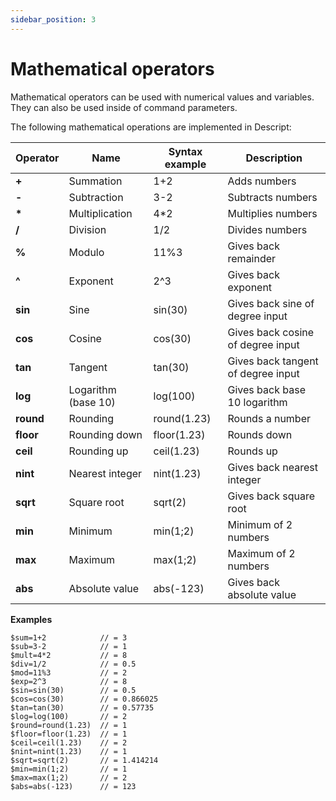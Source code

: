 ```yaml
---
sidebar_position: 3
---
```

# Mathematical operators

Mathematical operators can be used with numerical values and variables. They can also be used inside of command parameters.

The following mathematical operations are implemented in Descript:


| **Operator** | **Name**            | **Syntax example** | **Description**                    |
| ------------ | ------------------- | ------------------ | ---------------------------------- |
| **+**        | Summation           | 1+2                | Adds numbers                       |
| **-**        | Subtraction         | 3-2                | Subtracts numbers                  |
| **\***       | Multiplication      | 4\*2               | Multiplies numbers                 |
| **/**        | Division            | 1/2                | Divides numbers                    |
| **%**        | Modulo              | 11%3               | Gives back remainder               |
| **^**        | Exponent            | 2^3                | Gives back exponent                |
| **sin**      | Sine                | sin(30)            | Gives back sine of degree input    |
| **cos**      | Cosine              | cos(30)            | Gives back cosine of degree input  |
| **tan**      | Tangent             | tan(30)            | Gives back tangent of degree input |
| **log**      | Logarithm (base 10) | log(100)           | Gives back base 10 logarithm       |
| **round**    | Rounding            | round(1.23)        | Rounds a number                    |
| **floor**    | Rounding down       | floor(1.23)        | Rounds down                        |
| **ceil**     | Rounding up         | ceil(1.23)         | Rounds up                          |
| **nint**     | Nearest integer     | nint(1.23)         | Gives back nearest integer         |
| **sqrt**     | Square root         | sqrt(2)            | Gives back square root             |
| **min**      | Minimum             | min(1;2)           | Minimum of 2 numbers               |
| **max**      | Maximum             | max(1;2)           | Maximum of 2 numbers               |
| **abs**      | Absolute value      | abs(-123)          | Gives back absolute value          |

**Examples**

```
$sum=1+2            // = 3
$sub=3-2            // = 1
$mult=4*2           // = 8
$div=1/2            // = 0.5
$mod=11%3           // = 2
$exp=2^3            // = 8
$sin=sin(30)        // = 0.5
$cos=cos(30)        // = 0.866025
$tan=tan(30)        // = 0.57735
$log=log(100)       // = 2
$round=round(1.23)  // = 1
$floor=floor(1.23)  // = 1
$ceil=ceil(1.23)    // = 2
$nint=nint(1.23)    // = 1
$sqrt=sqrt(2)       // = 1.414214
$min=min(1;2)       // = 1
$max=max(1;2)       // = 2
$abs=abs(-123)      // = 123
```